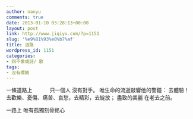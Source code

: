 ```yaml
---
author: nanyu
comments: true
date: 2013-01-10 03:28:13+00:00
layout: post
link: http://www.jiqiyu.com/?p=1151
slug: '%e9%81%93%e8%b7%af'
title: 道路
wordpress_id: 1151
categories:
- 四不像或詩/ 歌
tags:
- 沒有標籤
---
```


一條道路上
           只一個人
沒有對手。
唯生命的流逝敲響他的警鐘：
去體驗！
去歡樂、憂傷、痛苦、哀愁，去精彩，去綻放；
盡致的美麗
在老去之前。

一路上
唯有孤獨刻骨銘心


